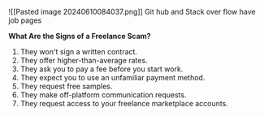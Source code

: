 ![[Pasted image 20240610084037.png]]
Git hub and Stack over flow have job pages 

**What Are the Signs of a Freelance Scam?**

1. They won't sign a written contract.
2. They offer higher-than-average rates.
3. They ask you to pay a fee before you start work.
4. They expect you to use an unfamiliar payment method.
5. They request free samples.
6. They make off-platform communication requests.
7. They request access to your freelance marketplace accounts.